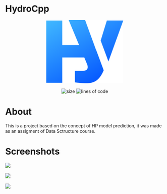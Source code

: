 # HydroCpp

<p align="center">
<img src="/public/HydroLogo.png" alt="logo" height="200"/>
</p>

<div style="display:in-line">
<p align="center">
<img src="https://img.shields.io/github/repo-size/reinaldoassis/hydrocppv2" alt="size" />
<img src="https://img.shields.io/tokei/lines/github/reinaldoassis/hydrocppv2" alt="lines of code" />
</p>

</div>

# About

This is a project based on the concept of HP model prediction, it was made as an assigment of Data Sctructure course. 

# Screenshots

![](https://i.imgur.com/lu7EMmd.png)

![](https://i.imgur.com/ZBiiDdA.png)

![](https://i.imgur.com/PG9f12f.png)
